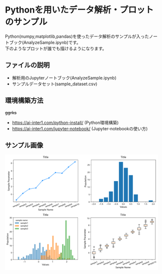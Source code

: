 # Pythonを用いたデータ解析・プロットのサンプル
Python(numpy,matplotlib,pandas)を使ったデータ解析のサンプルが入ったノートブック(AnalyzeSample.ipynb)です。  
下のようなプロットが誰でも描けるようになります。
## ファイルの説明
* 解析用のJupyterノートブック(AnalyzeSample.ipynb)
* サンプルデータセット(sample_dataset.csv)
## 環境構築方法
~~ggrks~~   
* https://ai-inter1.com/python-install/ (Python環境構築)   
* https://ai-inter1.com/jupyter-notebook/ (Jupyter-notebookの使い方)
## サンプル画像
![sample image](sample.png "sample")
